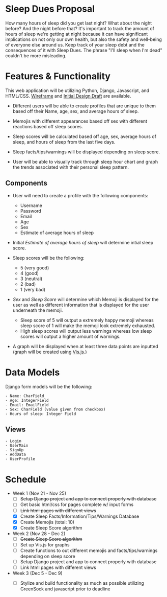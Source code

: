 # **Sleep Dues Proposal**

How many hours of sleep did you get last night? What about the night before? And the night before that? It's important to track the amount of hours of sleep we're getting at night because it can have significant implications on not only our own health, but also the safety and well-being of everyone else around us. Keep track of your sleep debt and the consequences of it with Sleep Dues. The phrase "I'll sleep when I'm dead" couldn't be more misleading.

# Features & Functionality

This web application will be utilizing Python, Django, Javascript, and HTML/CSS. [Wireframe](https://www.figma.com/file/6m6eiZdYz55CQnMfGJdjiN/Untitled?node-id=0%3A1&t=srCsV7kNidywRmTk-1) and [Initial Design Draft](https://www.figma.com/file/dxywCYvXIJfLL2Iyl0ZmS2/Flat-UI-Browser-(Community)?node-id=0%3A1&t=GoUHq1imtBRYTrtG-1) are available.

- Different users will be able to create profiles that are unique to them based off their Name, age, sex, and average hours of sleep.

- Memojis with different appearances based off sex with different reactions based off sleep scores.

- Sleep scores will be calculated based off age, sex, average hours of sleep, and hours of sleep from the last five days.

- Sleep facts/tips/warnings will be displayed depending on sleep score.

- User will be able to visually track through sleep hour chart and graph the trends associated with their personal sleep pattern.

## Components 
- User will need to create a profile with the following components:
    - Username
    - Password
    - Email
    - Age
    - Sex
    - Estimate of average hours of sleep 

- Initial *Estimate of average hours of sleep* will determine intial sleep score.
 
- Sleep scores will be the following:
    - 5 (very good)
    - 4 (good)
    - 3 (neutral)
    - 2 (bad)
    - 1 (very bad)
    
- *Sex* and *Sleep Score* will determine which Memoji is displayed for the user as well as different information that is displayed for the user underneath the memoji.
    - Sleep score of 5 will output a extremely happy memoji whereas sleep score of 1 will make the memoji look extremely exhausted.
    - High sleep scores will output less warnings whereas low sleep scores will output a higher amount of warnings. 
   
- A graph will be displayed when at least three data points are inputted (graph will be created using [Vis.js](https://visjs.github.io/vis-timeline/examples/graph2d/).)

# Data Models

Django form models will be the following:

    - Name: CharField 
    - Age: IntegerField
    - Email: EmailField
    - Sex: CharField (value given from checkbox)
    - Hours of sleep: Integer Field
    
## Views

    - Login
    - UserMain
    - SignUp
    - AddData
    - UserProfile

# Schedule
- Week 1 (Nov 21 - Nov 25)
   - [ ] ~~Setup Django project and app to connect properly with database~~
   - [ ] Get basic html/css for pages complete w/ input forms
   - [ ] ~~Link html pages with different views~~
   - [x] Create Sleep Facts/Information/Tips/Warnings Database
   - [x] Create Memojis (total: 10)
   - [x] Create Sleep Score algorithm
- Week 2 (Nov 28 - Dec 2)
   - [ ] ~~Create Sleep Score algorithm~~
   - [ ] Set up Vis.js for graphs
   - [ ] Create functions to out different memojis and facts/tips/warnings depending on sleep score
   - [ ] Setup Django project and app to connect properly with database
   - [ ] Link html pages with different views
- Week 3 (Dec 5 - Dec 9)
   - [ ] Stylize and build functionality as much as possible utilizing GreenSock and javascript prior to deadline
 
